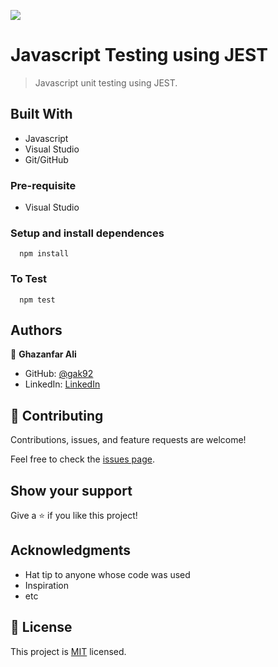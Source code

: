 ![](https://img.shields.io/badge/Microverse-blueviolet)

# Javascript Testing using JEST

> Javascript unit testing using JEST.

## Built With

- Javascript
- Visual Studio
- Git/GitHub

### Pre-requisite

- Visual Studio

### Setup and install dependences

```
  npm install

```

### To Test

```
  npm test
```

## Authors

👤 **Ghazanfar Ali**

- GitHub: [@gak92](https://github.com/gak92)
- LinkedIn: [LinkedIn](https://www.linkedin.com/in/ghazanfar-ali-9a4998a/)

## 🤝 Contributing

Contributions, issues, and feature requests are welcome!

Feel free to check the [issues page](../../issues/).

## Show your support

Give a ⭐️ if you like this project!

## Acknowledgments

- Hat tip to anyone whose code was used
- Inspiration
- etc

## 📝 License

This project is [MIT](./MIT.md) licensed.
